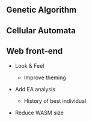 Genetic Algorithm
-----------------


Cellular Automata
-----------------


Web front-end
-------------

- Look & Feel
    - Improve theming
- Add EA analysis
    - History of best individual

- Reduce WASM size